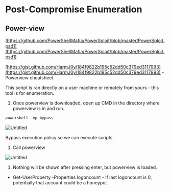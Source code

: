 # Post-Compromise Enumeration

## Power-view

[https://github.com/PowerShellMafia/PowerSploit/blob/master/PowerSploit.psd1](https://github.com/PowerShellMafia/PowerSploit/blob/master/PowerSploit.psd1)

[https://gist.github.com/HarmJ0y/184f9822b195c52dd50c379ed3117993](https://gist.github.com/HarmJ0y/184f9822b195c52dd50c379ed3117993)  - Powerview cheatsheet

This script is ran directly on a user machine or remotely from yours - this tool is for enumeration.

1. Once powerview is downloaded, open up CMD in the directory where powerview is in and run..

```powershell
powershell -ep bypass
```

 

![Untitled](Post-Compromise%20Enumeration%20669a327c27e14c458168159b68b6dce9/Untitled.png)

Bypass execution policy so we can execute scripts.

1. Call powerview

![Untitled](Post-Compromise%20Enumeration%20669a327c27e14c458168159b68b6dce9/Untitled%201.png)

1. Nothing will be shown after pressing enter, but powerview is loaded.
- Get-UserProperty  -Properties logoncount - If last logoncount is 0, potentially that account could be a honeypot